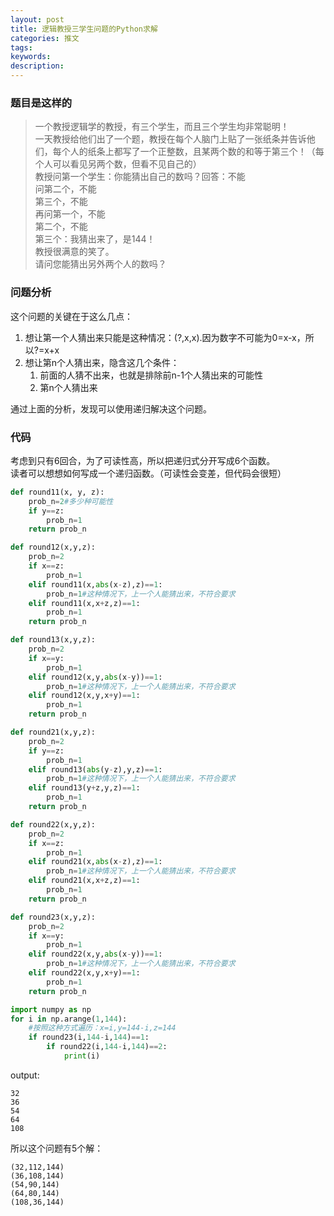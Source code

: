 ```yaml
---
layout: post
title: 逻辑教授三学生问题的Python求解
categories: 推文
tags:
keywords:
description:
---
```


### 题目是这样的

>一个教授逻辑学的教授，有三个学生，而且三个学生均非常聪明！  
一天教授给他们出了一个题，教授在每个人脑门上贴了一张纸条并告诉他们，每个人的纸条上都写了一个正整数，且某两个数的和等于第三个！（每个人可以看见另两个数，但看不见自己的）  
教授问第一个学生：你能猜出自己的数吗？回答：不能  
问第二个，不能  
第三个，不能  
再问第一个，不能  
第二个，不能  
第三个：我猜出来了，是144！  
教授很满意的笑了。  
请问您能猜出另外两个人的数吗？  

### 问题分析

这个问题的关键在于这么几点：  
1. 想让第一个人猜出来只能是这种情况：(?,x,x).因为数字不可能为0=x-x，所以?=x+x  
2. 想让第n个人猜出来，隐含这几个条件：
    1. 前面的人猜不出来，也就是排除前n-1个人猜出来的可能性
    2. 第n个人猜出来

通过上面的分析，发现可以使用递归解决这个问题。  


### 代码

考虑到只有6回合，为了可读性高，所以把递归式分开写成6个函数。  
读者可以想想如何写成一个递归函数。（可读性会变差，但代码会很短）

```py
def round11(x, y, z):
    prob_n=2#多少种可能性
    if y==z:
        prob_n=1
    return prob_n

def round12(x,y,z):
    prob_n=2
    if x==z:
        prob_n=1
    elif round11(x,abs(x-z),z)==1:
        prob_n=1#这种情况下，上一个人能猜出来，不符合要求
    elif round11(x,x+z,z)==1:
        prob_n=1
    return prob_n

def round13(x,y,z):
    prob_n=2
    if x==y:
        prob_n=1
    elif round12(x,y,abs(x-y))==1:
        prob_n=1#这种情况下，上一个人能猜出来，不符合要求
    elif round12(x,y,x+y)==1:
        prob_n=1
    return prob_n

def round21(x,y,z):
    prob_n=2
    if y==z:
        prob_n=1
    elif round13(abs(y-z),y,z)==1:
        prob_n=1#这种情况下，上一个人能猜出来，不符合要求
    elif round13(y+z,y,z)==1:
        prob_n=1
    return prob_n

def round22(x,y,z):
    prob_n=2
    if x==z:
        prob_n=1
    elif round21(x,abs(x-z),z)==1:
        prob_n=1#这种情况下，上一个人能猜出来，不符合要求
    elif round21(x,x+z,z)==1:
        prob_n=1
    return prob_n

def round23(x,y,z):
    prob_n=2
    if x==y:
        prob_n=1
    elif round22(x,y,abs(x-y))==1:
        prob_n=1#这种情况下，上一个人能猜出来，不符合要求
    elif round22(x,y,x+y)==1:
        prob_n=1
    return prob_n

import numpy as np
for i in np.arange(1,144):
    #按照这种方式遍历：x=i,y=144-i,z=144
    if round23(i,144-i,144)==1:
        if round22(i,144-i,144)==2:
            print(i)
```

output:

```
32
36
54
64
108
```

所以这个问题有5个解：
```
(32,112,144)
(36,108,144)
(54,90,144)
(64,80,144)
(108,36,144)

```
